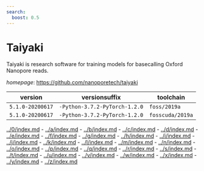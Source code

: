 ```yaml
---
search:
  boost: 0.5
---
```

# Taiyaki

Taiyaki is research software for training models for basecalling Oxford Nanopore reads.

*homepage*: <https://github.com/nanoporetech/taiyaki>

version | versionsuffix | toolchain
--------|---------------|----------
``5.1.0-20200617`` | ``-Python-3.7.2-PyTorch-1.2.0`` | ``foss/2019a``
``5.1.0-20200617`` | ``-Python-3.7.2-PyTorch-1.2.0`` | ``fosscuda/2019a``

[../0/index.md](0) - [../a/index.md](a) - [../b/index.md](b) - [../c/index.md](c) - [../d/index.md](d) - [../e/index.md](e) - [../f/index.md](f) - [../g/index.md](g) - [../h/index.md](h) - [../i/index.md](i) - [../j/index.md](j) - [../k/index.md](k) - [../l/index.md](l) - [../m/index.md](m) - [../n/index.md](n) - [../o/index.md](o) - [../p/index.md](p) - [../q/index.md](q) - [../r/index.md](r) - [../s/index.md](s) - [../t/index.md](t) - [../u/index.md](u) - [../v/index.md](v) - [../w/index.md](w) - [../x/index.md](x) - [../y/index.md](y) - [../z/index.md](z)

